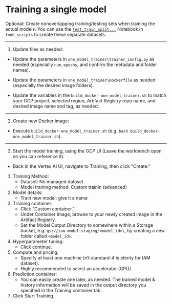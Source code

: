 # Training a single model

Optional: Create nonoverlapping training/testing sets when training the actual models.  You can use the [`Test_train_split...`](https://github.com/emcdona1/fmnh_scripts/blob/main/Test_train_split_an_image_set_with_metadata.ipynb) Notebook in `fmnh_scripts` to create these separate datasets.

-----

1. Update files as needed:

- Update the parameters in `one_model_trainer\trainer_config.py` as needed (especially `num_epochs`, and confirm the metadata and folder names).

- Update the parameters in `one_model_trainer\Dockerfile` as needed (especially the desired image folders).

- Update the variables in the `build_docker-one_model_trainer.sh` to match your GCP project, selected region, Artifact Registry repo name, and desired image name and tag, as needed.

-----

2. Create new Docker image:

- Execute `build_docker-one_model_trainer.sh` (e.g. `bash build_docker-one_model_trainer.sh`).

-----

3. Start the model training, using the GCP UI (Leave the workbench open so you can reference it):

- Back in the Vertex AI UI, navigate to Training, then click "Create."

1. Training Method:
    * Dataset: No managed dataset
    * Model training method: Custom trainin (advanced)
2. Model details:
    * Train new model: give it a name
3. Training container:
    * Click "Custom container."
    * Under Container Image, browse to your newly created image in the Artifact Registry.
    * Set the Model Output Directory to somewhere within a Storage bucket, e.g. `gs://iam-model-staging/<model_id>\`, by creating a new folder called `<model_id>`.
4. Hyperparameter tuning:
    * Click continue.
5. Compute and pricing:
    * Specify at least one machine (n1-standard-4 is plenty for IAM dataset).
    * Highly recommended to select an accelerator (GPU).
6. Prediction container:
    * You can easily create one later, as needed.  The trained model & history information will be saved in the output directory you specified in the Training container tab.
7. Click Start Training.